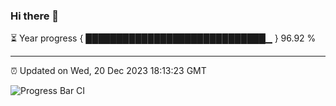 ### Hi there 👋

⏳ Year progress { █████████████████████████████▁ } 96.92 %

---

⏰ Updated on Wed, 20 Dec 2023 18:13:23 GMT

![Progress Bar CI](https://github.com/liununu/liununu/workflows/Progress%20Bar%20CI/badge.svg)
